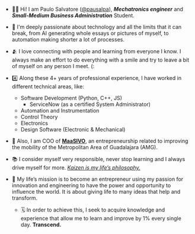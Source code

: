 - 👋🏻 Hi! I am Paulo Salvatore ([@pausalpa](https://bit.ly/Pausalpa)), _**Mechatronics engineer**_ and _**Small-Medium Business Administration**_ Student.
- 🧠 I'm deeply passionate about technology and all the limits that it can break, from AI generating whole essays or pictures of myself, to automation making shorter a lot of processes. 
- 🫂 I love connecting with people and learning from everyone I know. I always make an effort to do everything with a smile and try to leave a bit of myself on any person I meet. (:

- 4️⃣ Along these 4+ years of professional experience, I have worked in different technical areas, like:
  - Software Development (Python, C++, JS)
    - ServiceNow (as a certified System Administrator)
  - Automation and Instrumentation
  - Control Theory
  - Electronics
  - Design Software (Electronic & Mechanical)
   
- 🚌 Also, I am COO of [**MaaSIVO**](https://linktr.ee/maasivo), an entrepreneurship related to improving the mobility of the Metropolitan Area of Guadalajara (AMG).
 
- 📚 I consider myself very responsible, never stop learning and I always drive myself for more. <ins>_Kaizen is my life’s philosophy._</ins>

- 🌟 My life’s mission is to become an entrepreneur using my passion for innovation and engineering to have the power and opportunity to influence the world. It is about giving life to many ideas that help and transform.
  - 🗓️ In order to achieve this, I seek to acquire knowledge and experience that allow me to learn and improve by 1% every single day. **Transcend.** 

<!---
pausalpa/pausalpa is a ✨ special ✨ repository because its `README.md` (this file) appears on your GitHub profile.
You can click the Preview link to take a look at your changes.
--->
